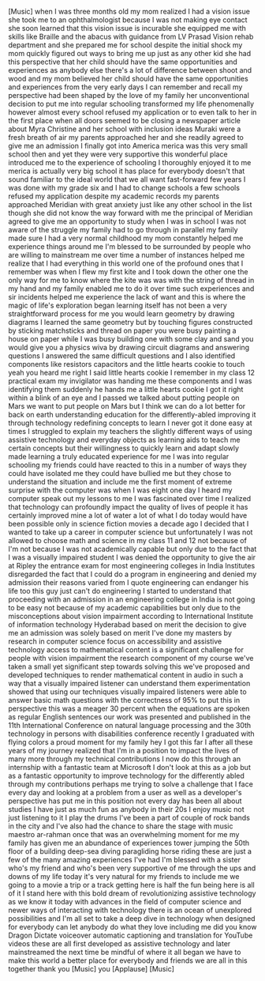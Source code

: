 
[Music]
when I was three months old my mom
realized I had a vision issue she took
me to an ophthalmologist because I was
not making eye contact she soon learned
that this vision issue is incurable
she equipped me with skills like Braille
and the abacus with guidance from LV
Prasad Vision rehab department and she
prepared me for school despite the
initial shock my mom quickly figured out
ways to bring me up just as any other
kid she had this perspective that her
child should have the same opportunities
and experiences as anybody else there&#39;s
a lot of difference between shoot and
wood and my mom believed her child
should have the same opportunities and
experiences from the very early days I
can remember and recall my perspective
had been shaped by the love of my family
her unconventional decision to put me
into regular schooling transformed my
life phenomenally however almost every
school refused my application or to even
talk to her in the first place when all
doors seemed to be closing a newspaper
article about Myra Christine and her
school with inclusion ideas Muraki were
a fresh breath of air my parents
approached her and she readily agreed to
give me an admission I finally got into
America merica was this very small
school then and yet they were very
supportive this wonderful place
introduced me to the experience of
schooling I thoroughly enjoyed it to me
merica is actually very big school it
has place for everybody doesn&#39;t that
sound familiar to the ideal world that
we all want
fast-forward few years I was done with
my grade six and I had to change schools
a few schools refused my application
despite my academic records my parents
approached Meridian with great anxiety
just like any other school in the list
though she did not know the way forward
with me the principal of Meridian agreed
to give me an opportunity to study when
I was in school
I was not aware of the struggle my
family had to go through in parallel my
family made sure I had a very normal
childhood my mom constantly helped me
experience things around me I&#39;m blessed
to be surrounded by people who are
willing to mainstream me over time a
number of instances helped me realize
that I had everything in this world one
of the profound ones that I remember was
when I flew my first kite and I took
down the other one the only way for me
to know where the kite was was with the
string of thread in my hand and my
family enabled me to do it over time
such experiences and sir incidents
helped me experience the lack of want
and this is where the magic of life&#39;s
exploration began learning itself has
not been a very straightforward process
for me you would learn geometry by
drawing diagrams
I learned the same geometry but by
touching figures constructed by sticking
matchsticks and thread on paper you were
busy painting a house on paper while I
was busy building one with some clay and
sand you would give you a physics wiva
by drawing circuit diagrams and
answering questions I answered the same
difficult questions and I also
identified components like resistors
capacitors and the little hearts cookie
to touch yeah you heard me right
I said little hearts cookie I remember
in my class 12 practical exam my
invigilator was handing me these
components and I was identifying them
suddenly he hands me a little hearts
cookie I got it right within a blink of
an eye and I passed we talked about
putting people on Mars we want to put
people on Mars but I think we can do a
lot better for back on earth
understanding education for the
differently-abled improving it through
technology redefining concepts to learn
I never got it done easy at times I
struggled to explain my teachers the
slightly different ways of using
assistive technology
and everyday objects as learning aids to
teach me certain concepts but their
willingness to quickly learn and adapt
slowly made learning a truly educated
experience for me I was into regular
schooling my friends could have reacted
to this in a number of ways they could
have isolated me
they could have bullied me but they
chose to understand the situation and
include me the first moment of extreme
surprise with the computer was when I
was eight one day I heard my computer
speak out my lessons to me I was
fascinated over time I realized that
technology can profoundly impact the
quality of lives of people it has
certainly improved mine a lot of water a
lot of what I do today would have been
possible only in science fiction movies
a decade ago I decided that I wanted to
take up a career in computer science but
unfortunately I was not allowed to
choose math and science in my class 11
and 12
not because of I&#39;m not because I was not
academically capable but only due to the
fact that I was a visually impaired
student I was denied the opportunity to
give the air at Ripley the entrance exam
for most engineering colleges in India
Institutes disregarded the fact that I
could do a program in engineering and
denied my admission their reasons varied
from I quote engineering can endanger
his life too
this guy just can&#39;t do engineering I
started to understand that proceeding
with an admission in an engineering
college in India is not going to be easy
not because of my academic capabilities
but only due to the misconceptions about
vision impairment according to
International Institute of information
technology Hyderabad based on merit the
decision to give me an admission was
solely based on merit I&#39;ve done my
masters by research in computer science
focus on accessibility and assistive
technology access to mathematical
content is a significant challenge for
people with vision impairment
the research component of my course
we&#39;ve taken a small yet significant step
towards solving this we&#39;ve proposed and
developed techniques to render
mathematical content in audio in such a
way that a visually impaired listener
can understand them experimentation
showed that using our techniques
visually impaired listeners were able to
answer basic math questions with the
correctness of 95% to put this in
perspective this was a meager 30 percent
when the equations are spoken as regular
English sentences our work was presented
and published in the 11th International
Conference on natural language
processing and the 30th technology in
persons with disabilities conference
recently I graduated with flying colors
a proud moment for my family hey I got
this far I after all these years of my
journey realized that I&#39;m in a position
to impact the lives of many more through
my technical contributions I now do this
through an internship with a fantastic
team at Microsoft I don&#39;t look at this
as a job but as a fantastic opportunity
to improve technology for the
differently abled through my
contributions perhaps me trying to solve
a challenge that I face every day and
looking at a problem from a user as well
as a developer&#39;s perspective has put me
in this position not every day has been
all about studies I have just as much
fun as anybody in their 20s I enjoy
music not just listening to it I play
the drums I&#39;ve been a part of couple of
rock bands in the city and I&#39;ve also had
the chance to share the stage with music
maestro ar-rahman once that was an
overwhelming moment for me my family has
given me an abundance of experiences
tower jumping the 50th floor of a
building deep-sea diving
paragliding horse riding these are just
a few of the many amazing experiences
I&#39;ve had I&#39;m blessed with a sister who&#39;s
my friend
and who&#39;s been very supportive of me
through the ups and downs of my life
today it&#39;s very natural for my friends
to include me we going to a movie a trip
or a track getting here is half the fun
being here is all of it I stand here
with this bold dream of revolutionizing
assistive technology as we know it today
with advances in the field of computer
science and newer ways of interacting
with technology there is an ocean of
unexplored possibilities and I&#39;m all set
to take a deep dive in technology when
designed for everybody can let anybody
do what they love including me
did you know Dragon Dictate voiceover
automatic captioning and translation for
YouTube videos these are all first
developed as assistive technology and
later mainstreamed the next time be
mindful of where it all began we have to
make this world a better place for
everybody and friends we are all in this
together thank you
[Music]
you
[Applause]
[Music]
